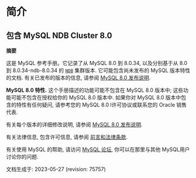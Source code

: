 # 简介

## 包含 MySQL NDB Cluster 8.0

**摘要**

这是 MySQL 参考手册。它记录了从 MySQL 8.0 到 8.0.34, 以及分别基于从 8.0 到 8.0.34-ndb-8.0.34 的 [`NDB`](https://dev.mysql.com/doc/refman/8.0/en/mysql-cluster.html) 集群版本. 它可能包含尚未发布的 MySQL 版本特性的文档. 有关已发布的版本的信息, 请参阅 [MySQL 8.0 发布说明](https://dev.mysql.com/doc/relnotes/mysql/8.0/en/).

**MySQL 8.0 特性.** 这个手册描述的功能可能不包含在 MySQL 8.0 版本中; 这些功能可能不包含在授权给你的 MySQL 8.0 版本中. 如果你对 MySQL 8.0 版本中包含的特性有任何疑问, 请参考您的 MySQL 8.0 l许可协议或联系您的 Oracle 销售代表.

有关每个版本的详细修改说明, 请参阅 [MySQL 8.0 发布说明](https://dev.mysql.com/doc/relnotes/mysql/8.0/en/).

有关法律信息, 包含许可信息, 请参阅 
[前言和法律条款](https://dev.mysql.com/doc/refman/8.0/en/preface.html).

有关使用 MySQL 的帮助, 请访问 [MySQL 论坛](http://forums.mysql.com/), 你可以在那里与其他  MySQL用户讨论你的问题.

文档生成于: 2023-05-27 (revision: 75757)
